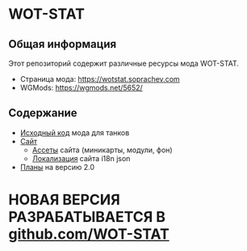 # WOT-STAT

## Общая информация
Этот репозиторий содержит различные ресурсы мода WOT-STAT.
* Страница мода: https://wotstat.soprachev.com
* WGMods: https://wgmods.net/5652/

## Содержание
* [Исходный код](https://github.com/SoprachevAK/wot-stat/tree/main/mod) мода для танков
* [Сайт](https://github.com/SoprachevAK/wot-stat/tree/main/site)
  * [Ассеты](https://github.com/SoprachevAK/wot-stat/tree/main/site/assets) сайта (миникарты, модули, фон)
  * [Локализация](https://github.com/SoprachevAK/wot-stat/tree/main/site/localization) сайта i18n json
* [Планы](https://github.com/SoprachevAK/wot-stat/tree/main/plan2.0) на версию 2.0



#
#
# НОВАЯ ВЕРСИЯ РАЗРАБАТЫВАЕТСЯ В [github.com/WOT-STAT](https://github.com/WOT-STAT)
